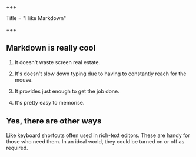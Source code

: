 +++

Title = "I like Markdown"

+++

## Markdown is really cool

1. It doesn't waste screen real estate.

2. It's doesn't slow down typing due to having to constantly reach for the mouse.

3. It provides just enough to get the job done.

4. It's pretty easy to memorise.

## Yes, there are other ways

Like keyboard shortcuts often used in rich-text editors. These are handy for those who need them. In an ideal world, they could be turned on or off as required.
